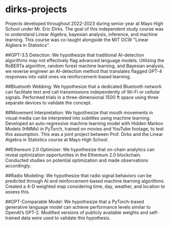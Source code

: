 # dirks-projects
Projects developed throughout 2022-2023 during senior year at Mayo High School under Mr. Eric Dirks. The goal of this independent study course was to understand Linear Algebra, bayesian analysis, inference, and machine learning. This course was co-taught alongside the MIT OCW "Linear Algbera in Statistics". 

##GPT-3.5 Detection:
We hypothesize that traditional AI-detection algorithms may not effectively flag advanced language models. Utilizing the RoBERTa algorithm, random forest machine learning, and Bayesian analysis, we reverse engineer an AI-detection method that translates flagged GPT-4 responses into valid ones via reinforcement-based learning.

##Bluetooth Webbing:
We hypothesize that a dedicated Bluetooth network can facilitate text and call transmissions independently of Wi-Fi or cellular signals. Performed trials in a three-dimensional 1500 ft space using three separate devices to validate the concept.

##Movement Interpretation:
We hypothesize that mouth movements in visual media can be interpreted into subtitles using machine learning. Developed an auto-regressive machine learning model with Hidden Markov Models (HMMs) in PyTorch, trained on movies and YouTube footage, to test this assumption. This was a joint project between Prof. Dirks and the Linear Algebra in Statistics course at Mayo High School. 

##Ethereum 2.0 Optimizer:
We hypothesize that on-chain analytics can reveal optimization opportunities in the Ethereum 2.0 blockchain. Conducted studies on potential optimization and made observations accordingly.

##Radio Modeling:
We hypothesize that radio signal behaviors can be predicted through AI and reinforcement-based machine learning algorithms. Created a 4-D weighted map considering time, day, weather, and location to assess this.

##GPT-Comparable Model:
We hypothesize that a PyTorch-based generative language model can achieve performance levels similar to OpenAI’s GPT-2. Modified versions of publicly available weights and self-trained data were used to validate this hypothesis.
